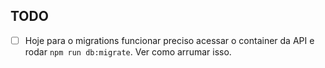 ## TODO

- [ ] Hoje para o migrations funcionar preciso acessar o container da API e rodar `npm run db:migrate`. Ver como arrumar isso.

